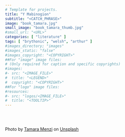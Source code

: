 ```yaml
---
# Template for projects.
title: "Y Mabinogion"
subtitle: "<CATCH_PHRASE>"
image: "book_tamara.jpg"
small_image: "book_tamara_thumb.jpg"
#small_url: "<URL>"
categories: [ "literature" ]
tags: [ "brythonic", "welsh", "arthur" ]
#images_directory; "images"
#images_static: "false"
#images_copyright: "<COPYRIGHT>"
##For "image" image files:
# (Only required for caption and specific copyrights)
#images:
#- src: "<IMAGE_FILE>"
#  title: "<LEGEND>"
#  copyright: "<COPYRIGHT>"
##For "logo" image files:
#resources:
#- src: "logos/<IMAGE_FILE>"
#  title: "<TOOLTIP>"
---
```

<br>















<br>

<span>Photo by <a href="https://unsplash.com/@itstamaramenzi?utm_source=unsplash&amp;utm_medium=referral&amp;utm_content=creditCopyText" data-jzz-gui-player="true">Tamara Menzi</a> on <a href="https://unsplash.com/@itstamaramenzi?utm_source=unsplash&amp;utm_medium=referral&amp;utm_content=creditCopyText" data-jzz-gui-player="true">Unsplash</a></span>
